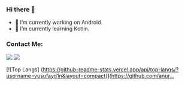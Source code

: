 ### Hi there 👋


- 🔭 I’m currently working on Android.
- 🌱 I’m currently learning Kotlin.


### Contact Me:

[<img src="https://cdn3.iconfinder.com/data/icons/colorful-guache-social-media-logos-1/159/social-media_gmail-64.png"/>](mailto:yusufaydn24@gmail.com)
[<img target="_blank" src="https://cdn4.iconfinder.com/data/icons/colorful-guache-social-media-logos-1/159/social-media_linkedin-64.png"/>](https://www.linkedin.com/in/yusfayd1n/)


[![Top Langs]
(https://github-readme-stats.vercel.app/api/top-langs/?username=yusufayd1n&layout=compact)](https://github.com/anur…

